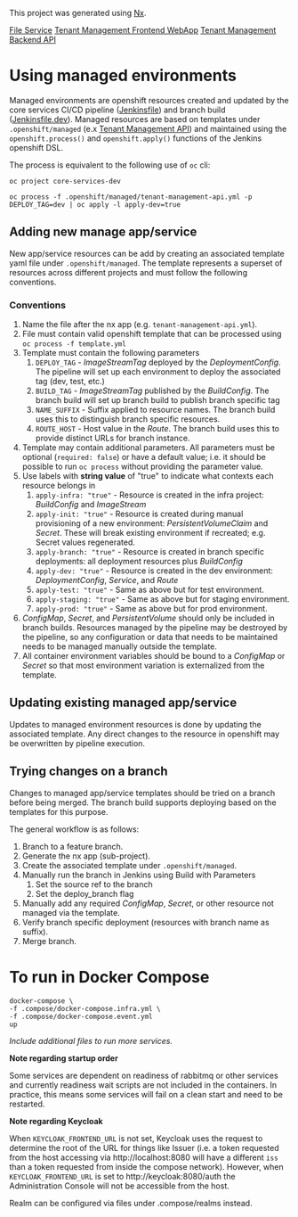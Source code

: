 This project was generated using [Nx](https://nx.dev).

[File Service](./apps/file-service/README.md)
[Tenant Management Frontend WebApp](./apps/tenant-management-webapp/README.md)
[Tenant Management Backend API](./apps/tenant-management-api/README.md)



# Using managed environments
Managed environments are openshift resources created and updated by the core services CI/CD pipeline ([Jenkinsfile](Jenkinsfile))
and branch build ([Jenkinsfile.dev](Jenkinsfile.dev)). Managed resources are based on templates under `.openshift/managed`
(e.x [Tenant Management API](.openshift/managed/tenant-management-api.yml)) and maintained using the `openshift.process()` and
`openshift.apply()` functions of the Jenkins openshift DSL.

The process is equivalent to the following use of `oc` cli:
```
oc project core-services-dev

oc process -f .openshift/managed/tenant-management-api.yml -p DEPLOY_TAG=dev | oc apply -l apply-dev=true
```

## Adding new manage app/service
New app/service resources can be add by creating an associated template yaml file under `.openshift/managed`.
The template represents a superset of resources across different projects and must follow the following conventions.

### Conventions
1. Name the file after the nx app (e.g. `tenant-management-api.yml`).
2. File must contain valid openshift template that can be processed using `oc process -f template.yml`
3. Template must contain the following parameters
   1. `DEPLOY_TAG` - *ImageStreamTag* deployed by the *DeploymentConfig*.
   The pipeline will set up each environment to deploy the associated tag (dev, test, etc.)
   1. `BUILD_TAG` - *ImageStreamTag* published by the *BuildConfig*.
   The branch build will set up branch build to publish branch specific tag
   1. `NAME_SUFFIX` - Suffix applied to resource names. The branch build uses this to distinguish branch specific resources.
   2. `ROUTE_HOST` - Host value in the *Route*. The branch build uses this to provide distinct URLs for branch instance.
4. Template may contain additional parameters. All parameters must be optional (`required: false`) or have a default value;
   i.e. it should be possible to run `oc process` without providing the parameter value.
5. Use labels with **string value** of "true" to indicate what contexts each resource belongs in
   1. `apply-infra: "true"` - Resource is created in the infra project: *BuildConfig* and *ImageStream*
   2. `apply-init: "true"` - Resource is created during manual provisioning of a new environment: *PersistentVolumeClaim* and *Secret*. These will break existing environment if recreated; e.g. Secret values regenerated.
   3. `apply-branch: "true"` - Resource is created in branch specific deployments: all deployment resources plus *BuildConfig*
   4. `apply-dev: "true"` - Resource is created in the dev environment: *DeploymentConfig*, *Service*, and *Route*
   5. `apply-test: "true"` - Same as above but for test environment.
   6. `apply-staging: "true"` - Same as above but for staging environment.
   7. `apply-prod: "true"` - Same as above but for prod environment.
6. *ConfigMap*, *Secret*, and *PersistentVolume* should only be included in branch builds. Resources managed by the pipeline may
   be destroyed by the pipeline, so any configuration or data that needs to be maintained needs to be managed manually outside the
   template.
7. All container environment variables should be bound to a *ConfigMap* or *Secret* so that most environment variation is
   externalized from the template.

## Updating existing managed app/service
Updates to managed environment resources is done by updating the associated template. Any direct changes to the resource in
openshift may be overwritten by pipeline execution.

## Trying changes on a branch
Changes to managed app/service templates should be tried on a branch before being merged. The branch build supports deploying
based on the templates for this purpose.

The general workflow is as follows:

1. Branch to a feature branch.
2. Generate the nx app (sub-project).
3. Create the associated template under `.openshift/managed`.
4. Manually run the branch in Jenkins using Build with Parameters
   1. Set the source ref to the branch
   2. Set the deploy_branch flag
5. Manually add any required *ConfigMap*, *Secret*, or other resource not managed via the template.
6. Verify branch specific deployment (resources with branch name as suffix).
7. Merge branch.


# To run in Docker Compose
```
docker-compose \
-f .compose/docker-compose.infra.yml \
-f .compose/docker-compose.event.yml
up
```

*Include additional files to run more services.*

**Note regarding startup order**

Some services are dependent on readiness of rabbitmq or other services and currently readiness wait scripts are not included in
the containers. In practice, this means some services will fail on a clean start and need to be restarted.

**Note regarding Keycloak**

When `KEYCLOAK_FRONTEND_URL` is not set, Keycloak uses the request to determine the root of the URL for things like Issuer
(i.e. a token requested from the host accessing via http://localhost:8080 will have a different `iss` than a token requested from
inside the compose network). However, when `KEYCLOAK_FRONTEND_URL` is set to http://keycloak:8080/auth the Administration Console
will not be accessible from the host.

Realm can be configured via files under .compose/realms instead.
